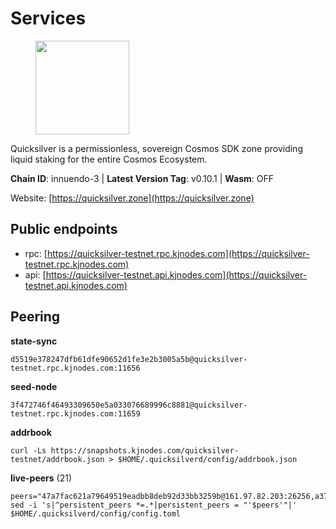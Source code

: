 # Services

<figure><img src="https://raw.githubusercontent.com/kj89/testnet_manuals/main/pingpub/logos/quicksilver.png" width="150" alt=""><figcaption></figcaption></figure>

Quicksilver is a permissionless, sovereign Cosmos SDK zone providing liquid staking for the entire Cosmos Ecosystem.

**Chain ID**: innuendo-3 | **Latest Version Tag**: v0.10.1 | **Wasm**: OFF

Website: [https://quicksilver.zone](https://quicksilver.zone)


## Public endpoints

* rpc: [https://quicksilver-testnet.rpc.kjnodes.com](https://quicksilver-testnet.rpc.kjnodes.com)
* api: [https://quicksilver-testnet.api.kjnodes.com](https://quicksilver-testnet.api.kjnodes.com)

## Peering

**state-sync**

```
d5519e378247dfb61dfe90652d1fe3e2b3005a5b@quicksilver-testnet.rpc.kjnodes.com:11656
```

**seed-node**

```
3f472746f46493309650e5a033076689996c8881@quicksilver-testnet.rpc.kjnodes.com:11659
```

**addrbook**
```
curl -Ls https://snapshots.kjnodes.com/quicksilver-testnet/addrbook.json > $HOME/.quicksilverd/config/addrbook.json
```

**live-peers** (21)
```
peers="47a7fac621a79649519eadbb8deb92d33bb3259b@161.97.82.203:26256,a37474c1f254cd4b16d924327a755c914e8e7d86@65.109.30.53:26656,f7edad3ff5a85d039e7de12067c63064c5b42d63@46.4.121.72:11656,433f85361545a434ad6b4202e2f373e4894ecf39@142.132.151.99:15619,dc88be3a0075ce429a423237abe223a9528ce0df@65.108.204.119:31656,a854277e77b0ac095e53156266cdc39ad4b13b2f@142.132.205.94:15619,20b6b3f6c0927c14a2348f5e378b98cb8596fc06@34.105.195.160:26656,0551eaa0db7097274410ee27a71672817e314b83@167.235.245.191:26656,66f9d8f52a4637dc9215cdaa8dc2977633e52bbf@95.217.144.121:26656,03332cdbc3d354846a18992effbb8c20aa28f52a@65.21.133.125:28656,2096650d8586b858d3369205f3b46ac4c765bc8e@65.109.53.155:26656,41f7d7004cace7bd1760a5f980a86123700c8f1d@185.146.148.116:26656,711b97aa5956c6ce95c05895faa6c3ad3c04d440@135.181.59.162:11156,1c1ca90d704c22844570d57039ccf2e8f58e475d@80.64.208.123:26656,0a3ac40a7a4ce35978c4da97be2eb6974bc3c58b@185.252.233.217:46656,392a7ec2683e288866c353b7a8ac9ecc4e7b4bfc@142.165.207.19:16656,5c6bfcfd42e8a4cf7960cf8b1860eed3de17196d@65.108.75.237:2010,e0f0703e9ce343c46e0ec01b19216715e817b358@65.109.85.170:28656,8ff8a186fe9cbc70d0f34891fa051f87e561a48b@158.160.0.93:26656,7fe3007cba4de49584cbdad9489ffecfc9651c57@65.108.79.246:26673,9e4c87dc3a2365fe44ab52a9e22a43cc6378a935@142.132.199.27:21026"
sed -i 's|^persistent_peers *=.*|persistent_peers = "'$peers'"|' $HOME/.quicksilverd/config/config.toml
```
